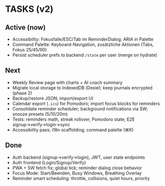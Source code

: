 # TASKS (v2)

## Active (now)
- Accessibility: Fokusfalle/ESC/Tab im ReminderDialog; ARIA in Palette
- Command Palette: Keyboard-Navigation, zusätzliche Aktionen (Tabs, Fokus 25/45/90)
- Persist scheduler prefs to backend `/state` per user (merge on hydrate)

## Next
- Weekly Review page with charts + AI coach summary
- Migrate local storage to IndexedDB (Dexie); keep journals encrypted (phase 2)
- Backup/restore JSON; import/export UI
- Calendar export (`.ics`) for Pomodoro; import focus blocks for reminders
- Consolidate reminder scheduler; background notifications via SW; snooze presets (5/10/20m)
- Tests: reminders math, streak rollover, Pomodoro state; E2E signup→verify→login→sync
- Accessibility pass; i18n scaffolding; command palette (⌘K)

## Done
- Auth backend (signup→verify→login), JWT, user state endpoints
- Auth frontend (Login/Signup/Verify)
- PWA + SW fetch fix; global tick; reminder dialog close behavior
- Focus Mode: Start/Beenden, Busy Windows, Breathing Overlay
- Reminder smart scheduling: throttle, collisions, quiet hours, priority
